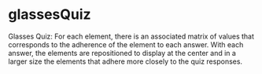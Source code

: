 # glassesQuiz

Glasses Quiz: For each element, there is an associated matrix of values that corresponds to the adherence of the element to each answer. With each answer, the elements are repositioned to display at the center and in a larger size the elements that adhere more closely to the quiz responses.
